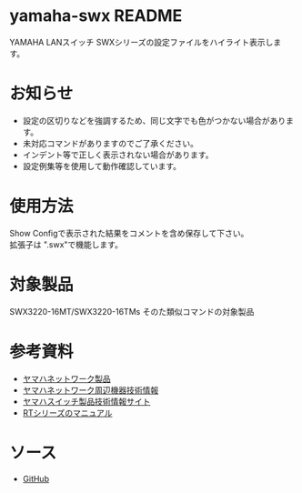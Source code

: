 ﻿# yamaha-swx README
YAMAHA LANスイッチ SWXシリーズの設定ファイルをハイライト表示します。

# お知らせ
* 設定の区切りなどを強調するため、同じ文字でも色がつかない場合があります。
* 未対応コマンドがありますのでご了承ください。
* インデント等で正しく表示されない場合があります。
* 設定例集等を使用して動作確認しています。

# 使用方法
Show Configで表示された結果をコメントを含め保存して下さい。  
拡張子は ".swx"で機能します。

# 対象製品
SWX3220-16MT/SWX3220-16TMs
そのた類似コマンドの対象製品

# 参考資料
* [ヤマハネットワーク製品](https://network.yamaha.com/)
* [ヤマハネットワーク周辺機器技術情報](http://www.rtpro.yamaha.co.jp/)
* [ ヤマハスイッチ製品技術情報サイト](http://www.rtpro.yamaha.co.jp/SW/)
* [RTシリーズのマニュアル](http://www.rtpro.yamaha.co.jp/RT/manual.html)

# ソース
* [GitHub](https://github.com/hrst-jp/vscode.yamahaswx)
